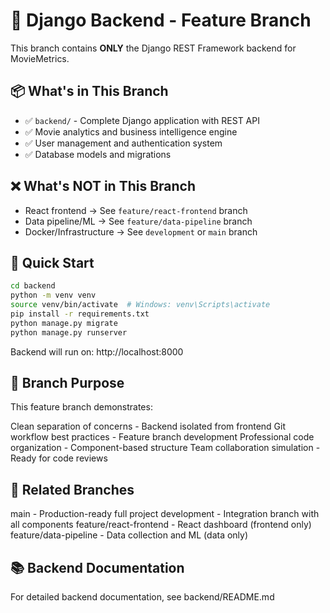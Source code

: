 # 🐍 Django Backend - Feature Branch

This branch contains **ONLY** the Django REST Framework backend for MovieMetrics.

## 📦 What's in This Branch
- ✅ `backend/` - Complete Django application with REST API
- ✅ Movie analytics and business intelligence engine
- ✅ User management and authentication system
- ✅ Database models and migrations

## ❌ What's NOT in This Branch
- React frontend → See `feature/react-frontend` branch
- Data pipeline/ML → See `feature/data-pipeline` branch
- Docker/Infrastructure → See `development` or `main` branch

## 🚀 Quick Start

```bash
cd backend
python -m venv venv
source venv/bin/activate  # Windows: venv\Scripts\activate
pip install -r requirements.txt
python manage.py migrate
python manage.py runserver
```
Backend will run on: http://localhost:8000

## 🎯 Branch Purpose
This feature branch demonstrates:

Clean separation of concerns - Backend isolated from frontend
Git workflow best practices - Feature branch development
Professional code organization - Component-based structure
Team collaboration simulation - Ready for code reviews

## 🔗 Related Branches
main - Production-ready full project
development - Integration branch with all components
feature/react-frontend - React dashboard (frontend only)
feature/data-pipeline - Data collection and ML (data only)

## 📚 Backend Documentation
For detailed backend documentation, see backend/README.md